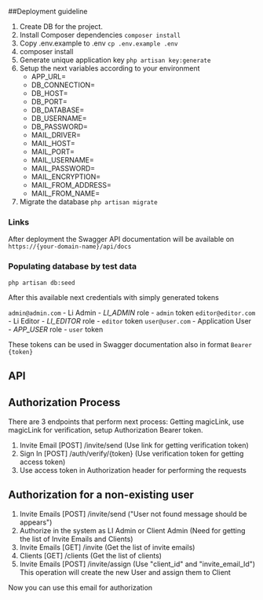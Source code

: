 ##Deployment guideline

1. Create DB for the project.
2. Install Composer dependencies `composer install`
3. Copy .env.example to .env `cp .env.example .env`
4. composer install
5. Generate unique application key `php artisan key:generate`
4. Setup the next variables according to your environment
    - APP_URL=
    - DB_CONNECTION=
    - DB_HOST=
    - DB_PORT=
    - DB_DATABASE=
    - DB_USERNAME=
    - DB_PASSWORD=
    - MAIL_DRIVER=
    - MAIL_HOST=
    - MAIL_PORT=
    - MAIL_USERNAME=
    - MAIL_PASSWORD=
    - MAIL_ENCRYPTION=
    - MAIL_FROM_ADDRESS=
    - MAIL_FROM_NAME=
5. Migrate the database `php artisan migrate`

### Links

After deployment the Swagger API documentation will be available on `https://{your-domain-name}/api/docs`

### Populating database by test data

`php artisan db:seed`

After this available next credentials with simply generated tokens

`admin@admin.com` - Li Admin - *LI_ADMIN* role - `admin` token
`editor@editor.com` - Li Editor - *LI_EDITOR* role - `editor` token
`user@user.com` - Application User - *APP_USER* role - `user` token

These tokens can be used in Swagger documentation also in format `Bearer {token}`

## **API**

## Authorization Process

There are 3 endpoints that perform next process: Getting magicLink, use magicLink for verification, setup Authorization Bearer token.

1. Invite Email [POST] /invite/send (Use link for getting verification token)
2. Sign In [POST] /auth/verify/{token} (Use verification token for getting access token)
3. Use access token in Authorization header for performing the requests

## Authorization for a non-existing user
1. Invite Emails [POST] /invite/send ("User not found message should be appears")
2. Authorize in the system as LI Admin or Client Admin (Need for getting the list of Invite Emails and Clients)
3. Invite Emails [GET] /invite (Get the list of invite emails)
4. Clients [GET] /clients (Get the list of clients)
5. Invite Emails [POST] /invite/assign (Use "client_id" and "invite_email_Id")
This operation will create the new User and assign them to Client

Now you can use this email for authorization